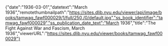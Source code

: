 {"date":"1936-03-01","datetext":"March 1936","remotethumbnailpath":"https://sites.dlib.nyu.edu/viewer/api/image/books/tamwag_fawf000029/1/full/250,/0/default.jpg","ss_book_identifier":"tamwag_fawf000029","ss_publication_date_text":"March 1936","title":"The Fight Against War and Fascism, March 1936","viewerURL":"https://sites.dlib.nyu.edu/viewer/books/tamwag_fawf000029"}
